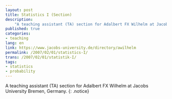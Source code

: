 ```yaml
---
layout: post
title: Statistics I (Section)
description:
    "A teaching assistant (TA) section for Adalbert FX Wilhelm at Jacobs University Bremen, Germany"
published: true
categories:
- teaching
lang: en
link: https://www.jacobs-university.de/directory/awilhelm
permalink: /2007/02/01/statistics-I/
trans: /2007/02/01/statistik-I/
tags:
- statistics
- probability
---
```


A teaching assistant (TA) section for Adalbert FX Wilhelm at Jacobs University Bremen, Germany.
{: .notice}